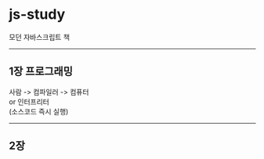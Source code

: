 # js-study
모던 자바스크립트 책<br>

- - -
## 1장 프로그래밍
사람 ->    컴파일러   -> 컴퓨터<br>
        or 인터프리터<br>
      (소스코드 즉시 실행)
      
- - -
## 2장

